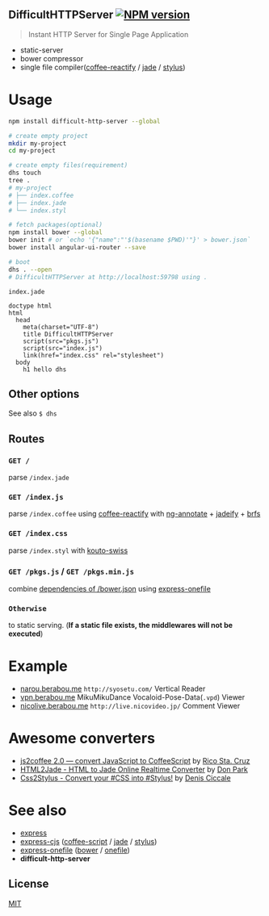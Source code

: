 DifficultHTTPServer [![NPM version][npm-image]][npm]
---

> Instant HTTP Server for Single Page Application

* static-server
* bower compressor
* single file compiler([coffee-reactify][A] / [jade][2-2] / [stylus][2-3])

# Usage

```bash
npm install difficult-http-server --global

# create empty project
mkdir my-project
cd my-project

# create empty files(requirement)
dhs touch
tree .
# my-project
# ├── index.coffee
# ├── index.jade
# └── index.styl

# fetch packages(optional)
npm install bower --global
bower init # or `echo '{"name":"'$(basename $PWD)'"}' > bower.json`
bower install angular-ui-router --save

# boot
dhs . --open
# DifficultHTTPServer at http://localhost:59798 using .
```

`index.jade`

```jade
doctype html
html
  head
    meta(charset="UTF-8")
    title DifficultHTTPServer
    script(src="pkgs.js")
    script(src="index.js")
    link(href="index.css" rel="stylesheet")
  body
    h1 hello dhs
```

## Other options
See also `$ dhs`

## Routes

### `GET /`
parse `/index.jade`

### `GET /index.js`
parse `/index.coffee` using [coffee-reactify][A] with [ng-annotate][C] + [jadeify][B] + [brfs][F]

### `GET /index.css`
parse `/index.styl` with [kouto-swiss][D]

### `GET /pkgs.js` / `GET /pkgs.min.js`
combine [dependencies of /bower.json](https://github.com/ck86/main-bower-files#options) using [express-onefile][E]

### `Otherwise`
to static serving. (__If a static file exists, the middlewares will not be executed__)

[A]: https://github.com/jsdf/coffee-reactify#readme
[B]: https://github.com/domenic/jadeify#readme
[C]: https://github.com/olov/ng-annotate#readme
[D]: https://github.com/krkn/kouto-swiss#readme
[E]: https://github.com/59naga/express-onefile#readme
[F]: https://github.com/substack/brfs#readme

# Example
* [narou.berabou.me](https://github.com/59naga/narou.berabou.me) `http://syosetu.com/` Vertical Reader
* [vpn.berabou.me](https://github.com/59naga/vpn.berabou.me) MikuMikuDance Vocaloid-Pose-Data(`.vpd`) Viewer 
* [nicolive.berabou.me](https://github.com/59naga/nicolive.berabou.me) `http://live.nicovideo.jp/` Comment Viewer

# Awesome converters
* [js2coffee 2.0 — convert JavaScript to CoffeeScript](http://js2.coffee/) by [Rico Sta. Cruz](https://github.com/rstacruz)
* [HTML2Jade - HTML to Jade Online Realtime Converter](http://html2jade.org/) by [Don Park
](https://github.com/donpark)
* [Css2Stylus - Convert your #CSS into #Stylus!](http://css2stylus.com/) by [Denis Ciccale](https://github.com/dciccale)

# See also
* [express][1]
* [express-cjs][2] ([coffee-script][2-1] / [jade][2-2] / [stylus][2-3])
* [express-onefile][3] ([bower][3-1] / [onefile][3-2])
* __difficult-http-server__

[1]: https://github.com/strongloop/express#readme

[2]: https://github.com/59naga/express-cjs#readme
[2-1]: https://github.com/jashkenas/coffee-script#readme
[2-2]: https://github.com/jadejs/jade#readme
[2-3]: https://github.com/stylus/stylus#readme

[3]: https://github.com/59naga/express-onefile#readme
[3-1]: https://github.com/bower/bower#readme
[3-2]: https://github.com/59naga/onefile#readme

License
---
[MIT][License]

[License]: http://59naga.mit-license.org/

[sauce-image]: http://soysauce.berabou.me/u/59798/difficult-http-server.svg
[sauce]: https://saucelabs.com/u/59798
[npm-image]:https://img.shields.io/npm/v/difficult-http-server.svg?style=flat-square
[npm]: https://npmjs.org/package/difficult-http-server
[travis-image]: http://img.shields.io/travis/59naga/difficult-http-server.svg?style=flat-square
[travis]: https://travis-ci.org/59naga/difficult-http-server
[coveralls-image]: http://img.shields.io/coveralls/59naga/difficult-http-server.svg?style=flat-square
[coveralls]: https://coveralls.io/r/59naga/difficult-http-server?branch=master
